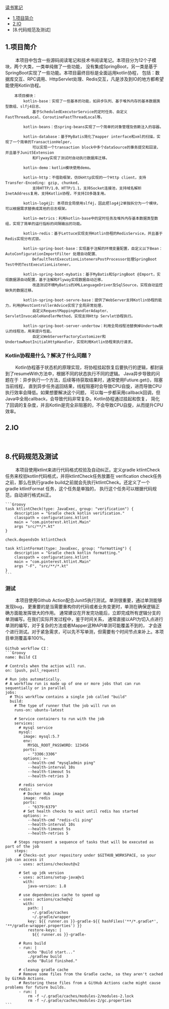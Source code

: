 [读书笔记](ReadingNotes.md)

* [1.项目简介](#1)
* [2,IO](#3)
* [8.代码规范及测试]

<h2 id="1">1.项目简介</h2>
&emsp;&emsp; 本项目中包含一些源码阅读笔记和技术书阅读笔记。本项目分为12个子模块，两个大类，一类单纯做了一些功能，
没有集成SpringBoot，另一类是基于SpringBoot实现了一些功能。本项目最终目标是全面运用kotlin协程，
包括：数据库交互、RPC调用、HttpServlet处理、Redis交互，凡是涉及到IO的地方都希望能使用Kotlin协程。

        本项目模块：
            kotlin-base：实现了一些基本的功能，如异步队列、基于堆外内存的基本数据类型数组、slfj4日志、
                基于ScheduledExecutorService的定时任务、自定义FastThreadLocal、CoroutineFastThreadLocal等。
                
            kotlin-beans：仿spring-beans实现了一个简单的对象管理及依赖注入的容器。
            
            kotlin-database：基于MyBatis简化了mapper interface和xml的扫描，实现了一个简单的TransactionHelper，
                可以实现一个transaction block中多个dataSource的事务提交和回滚，并且基于Junit5Extension 
                和Flyway实现了测试时自动执行数据库迁移。
            
            kotlin-demo：kotlin模块使用demo。
            
            kotlin-http：不借助框架，仿OkHttp实现的一个Http client，支持Transfer-Encoding: gzip, chunked，
                支持HTTP/1.0、HTTP/1.1，支持Socket连接池，支持域名解析InetAddress复用，支持Kotlin协程，不支持IO多路复用。
                
            kotlin-log4j2: 本项目全局使用slf4j，因此把log4j2单独拆分为一个模块，可以根据需求替换成其他的日志框架。
            
            kotlin-metrics：利用kotlin-base中的定时任务及堆外内存基本数据类型数组，实现了简单的运行指标的间隔输出的功能。
                
            kotlin-redis：基于Lettuce实现支持Kotlin协程的RedisService，并且基于Redis实现分布式锁。
            
            kotlin-spring-boot-base：实现基于注解的环境变量配置，自定义以下Bean：AutoConfigurationImportFilter 处理自动配置、
                DefaultTestExecutionListenersPostProcessor处理SpringBoot Test中的TestExecutionListener。
                
            kotlin-spring-boot-mybatis：基于MyBatis和SpringBoot @Import，实现数据源自动配置，基于注解和Flyway实现数据自动迁移，
                改造测试环境MyBatis的XMLLanguageDriver及SqlSource，实现自动监控缺失的数据迁移。
                
            kotlin-spring-boot-servre-base：提供了WebServer支持Kotlin协程的能力，利用@RestControllerAdvice实现了全局异常处理，
                自定义RequestMappingHandlerAdapter、ServletInvocableHandlerMethod，实现支持Http Servlet协程执行。
                
            kotlin-spring-boot-server-undertow：利用全局线程池替换掉Undertow默认的线程池，用来提升性能。
                自定义WebServerFactoryCustomizer和UndertowRootInitialHttpHandler，实现利用Kotlin协程来执行请求。

### Kotlin协程是什么？解决了什么问题？
&emsp;&emsp; Kotlin协程基于状态机的原理实现，将协程挂起恢复后要执行的逻辑，都封装到了resumeWith方法中，根据不同的状态执行不同的逻辑。
Java异步导致的问题在于：异步执行一个方法，后续等待获取结果时，通常使用Futiure.get()，阻塞当前线程，
直到异步任务返回结果，线程阻塞时会导致CPU自旋，进而导致CPU执行效率会降低。如果想要解决这个问题，
可以每一步都采用callback回调，但Java中全局callback，会导致代码非常复杂。Kotlin协程通过挂起和恢复，
简化了回调的复杂度，并且Kotlin是完全非阻塞的，不会导致CPU自旋，从而提升CPU效率。

<h2 id="2">2.IO</h2>
&emsp;&emsp; 

<h2 id="8">8.代码规范及测试</h2>
&emsp;&emsp; 本项目使用ktlint来进行代码格式校验及自动纠正。定义gradle ktlintCheck 任务来校验kotlin代码格式，并将ktlintCheck任务放置在
verification check任务之前，那么在执行gradle build之前就会先执行ktlintCheck。还定义了一个 gradle ktlintFormat 任务，这个任务是单独的，
执行这个任务可以根据代码规范，自动进行格式纠正。

    ```Groovy
    task ktlintCheck(type: JavaExec, group: "verification") {
        description = "Gradle check kotlin verification."
        classpath = configurations.ktlint
        main = "com.pinterest.ktlint.Main"
        args "src/**/*.kt"
    }

    check.dependsOn ktlintCheck

    task ktlintFormat(type: JavaExec, group: "formatting") {
        description = "Gradle check kotlin formatting."
        classpath = configurations.ktlint
        main = "com.pinterest.ktlint.Main"
        args "-F", "src/**/*.kt"
    }
    ```

### 测试
&emsp;&emsp; 本项目使用Github Action配合Junit5执行测试。单测很重要，通过单测能够发现bug，
更重要的是当需要重构你的代码或者业务变更时，单测在确保逻辑正确方面能发挥很大的作用。
通常建议在开发完功能后，立即完成所有逻辑分支的单测编写。在我们实际开发过程中，鉴于时间关系，
通常直接以API为切入点进行单测的编写，对于复杂的方法或者Mapper这种API单测可能覆盖不到的，
才会逐个进行测试。对于紧急需求，可以先不写单测，但需要有个时间节点来补上。本项目单测覆盖率100%。
    
    Github workflow CI：
    ```Groovy
    name: Build CI

    # Controls when the action will run. 
    on: [push, pull_request]

    # Run jobs automatically.
    # A workflow run is made up of one or more jobs that can run sequentially or in parallel
    jobs:
      # This workflow contains a single job called "build"
      build:
        # The type of runner that the job will run on
        runs-on: ubuntu-latest

        # Service containers to run with the job
        services:
          # mysql service
          mysql:
            image: mysql:5.7
            env:
              MYSQL_ROOT_PASSWORD: 123456
            ports:
              - "3306:3306"
            options: >-
              --health-cmd "mysqladmin ping"
              --health-interval 10s
              --health-timeout 5s
              --health-retries 3

          # redis service
          redis:
            # Docker Hub image
            image: redis
            ports:
              - "6379:6379"
            # Set health checks to wait until redis has started
            options: >-
              --health-cmd "redis-cli ping"
              --health-interval 10s
              --health-timeout 5s
              --health-retries 5

        # Steps represent a sequence of tasks that will be executed as part of the job
        steps:
          # Checks-out your repository under $GITHUB_WORKSPACE, so your job can access it
          - uses: actions/checkout@v2

          # Set up jdk version
          - uses: actions/setup-java@v1
            with:
              java-version: 1.8

          # use dependencies cache to speed up
          - uses: actions/cache@v2
            with:
              path: |
                ~/.gradle/caches
                ~/.gradle/wrapper
              key: ${{ runner.os }}-gradle-${{ hashFiles('**/*.gradle*', '**/gradle-wrapper.properties') }}
              restore-keys: |
                ${{ runner.os }}-gradle-

          # Runs build
          - run: |
              echo "Build start..."
              ./gradlew build
              echo "Bulid finished."

          # cleanup gradle cache
          # Remove some files from the Gradle cache, so they aren't cached by GitHub Actions.
          # Restoring these files from a GitHub Actions cache might cause problems for future builds.
          - run: |
              rm -f ~/.gradle/caches/modules-2/modules-2.lock
              rm -f ~/.gradle/caches/modules-2/gc.properties
    ```
